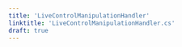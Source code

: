 ```yaml
---
title: 'LiveControlManipulationHandler'
linktitle: 'LiveControlManipulationHandler.cs'
draft: true
---
```

